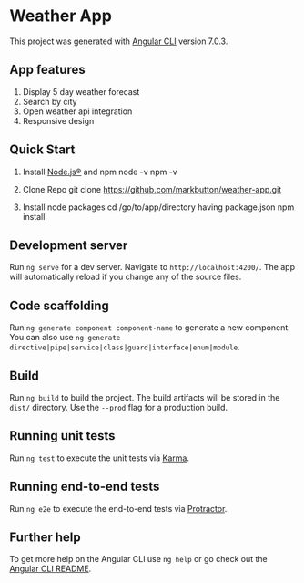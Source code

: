 # Weather App

This project was generated with [Angular CLI](https://github.com/angular/angular-cli) version 7.0.3.

## App features

1. Display 5 day weather forecast 
3. Search by city
4. Open weather api integration 
5. Responsive design

## Quick Start 
1. Install [Node.js®](https://nodejs.org/en/download) and npm
    node -v 
    npm -v
    
2. Clone Repo
    git clone https://github.com/markbutton/weather-app.git
    
3. Install node packages 
    cd /go/to/app/directory having package.json
    npm install

## Development server

Run `ng serve` for a dev server. Navigate to `http://localhost:4200/`. The app will automatically reload if you change any of the source files.

## Code scaffolding

Run `ng generate component component-name` to generate a new component. You can also use `ng generate directive|pipe|service|class|guard|interface|enum|module`.

## Build

Run `ng build` to build the project. The build artifacts will be stored in the `dist/` directory. Use the `--prod` flag for a production build.

## Running unit tests

Run `ng test` to execute the unit tests via [Karma](https://karma-runner.github.io).

## Running end-to-end tests

Run `ng e2e` to execute the end-to-end tests via [Protractor](http://www.protractortest.org/).

## Further help

To get more help on the Angular CLI use `ng help` or go check out the [Angular CLI README](https://github.com/angular/angular-cli/blob/master/README.md).
